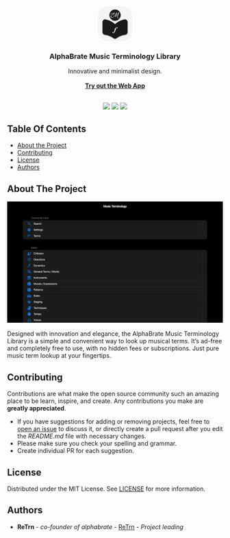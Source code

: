 <br/>
<p align="center">
  <a href="https://github.com/musicterms/musicterms.github.io">
    <img src="https://github.com/musicterms/musicterms.github.io/blob/main/icon-smooth.png?raw=true" alt="Logo" width="80" height="80">
  </a>

  <h3 align="center">AlphaBrate Music Terminology Library</h3>

  <p align="center">
    Innovative and minimalist design.
    <br/>
    <br/>
    <a href="https://musicterms.github.io"><strong>Try out the Web App</strong></a>
    <br/>
    <br/>
  </p>
</p>

<p align="center">
  <img src="https://img.shields.io/github/contributors/musicterms/musicterms.github.io?color=dark-green">
  <img src="https://img.shields.io/github/issues/musicterms/musicterms.github.io">
  <img src="https://img.shields.io/github/license/musicterms/musicterms.github.io">
</p>


## Table Of Contents

* [About the Project](#about-the-project)
* [Contributing](#contributing)
* [License](#license)
* [Authors](#authors)

## About The Project

![Screen Shot](https://github.com/musicterms/musicterms.github.io/blob/main/img/desktop.png?raw=true)

Designed with innovation and elegance, the AlphaBrate Music Terminology Library is a simple and convenient way to look up musical terms. It’s ad-free and completely free to use, with no hidden fees or subscriptions. Just pure music term lookup at your fingertips.

## Contributing

Contributions are what make the open source community such an amazing place to be learn, inspire, and create. Any contributions you make are **greatly appreciated**.
* If you have suggestions for adding or removing projects, feel free to [open an issue](https://github.com/musicterms/musicterms.github.io/issues/new) to discuss it, or directly create a pull request after you edit the *README.md* file with necessary changes.
* Please make sure you check your spelling and grammar.
* Create individual PR for each suggestion.

## License

Distributed under the MIT License. See [LICENSE](https://github.com/musicterms/musicterms.github.io/blob/main/LICENSE.md) for more information.

## Authors

* **ReTrn** - *co-founder of alphabrate* - [ReTrn](https://github.com/rtzg) - *Project leading*
